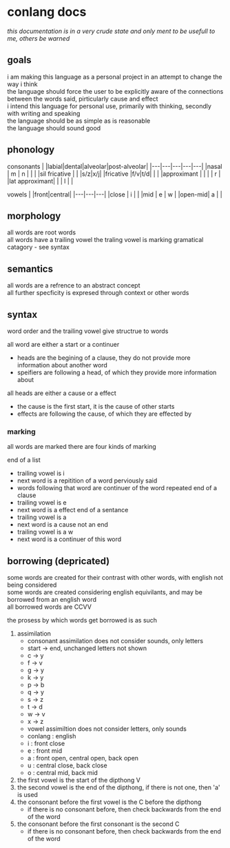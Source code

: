 
# conlang docs

*this documentation is in a very crude state and only ment to be usefull to me, others be warned*  

## goals

i am making this language as a personal project in an attempt to change the way i think  
the language should force the user to be explicitly aware of the connections between the words said, pirticularly cause and effect  
i intend this language for personal use, primarily with thinking, secondly with writing and speaking  
the language should be as simple as is reasonable  
the language should sound good  

## phonology

consonants
| |labial|dental|alveolar|post-alveolar|
|---|---|---|---|---|
|nasal          | m | n |   |   |
|sil fricative  |   |   |s/z|x/j|
|fricative      |f/v|t/d|   |   |
|approximant    |   |   |   | r |
|lat approximant|   |   | l |   |

vowels
| |front|central|
|---|---|---|
|close   | i |   |
|mid     | e | w |
|open-mid| a |   |

## morphology

all words are root words  
all words have a trailing vowel
the traling vowel is marking gramatical catagory - see syntax

## semantics

all words are a refrence to an abstract concept  
all further specficity is expresed through context or other words  

## syntax

word order and the trailing vowel give structrue to words  

all word are either a start or a continuer
- heads are the begining of a clause, they do not provide more information about another word
- speifiers are following a head, of which they provide more information about

all heads are either a cause or a effect
- the cause is the first start, it is the cause of other starts
- effects are following the cause, of which they are effected by

### marking  

all words are marked
there are four kinds of marking

end of a list
- trailing vowel is i
- next word is a repitition of a word perviously said
- words following that word are continuer of the word repeated
end of a clause
- trailing vowel is e
- next word is a effect
end of a sentance
- trailing vowel is a
- next word is a cause
not an end
- trailing vowel is a w
- next word is a continuer of this word

## borrowing (depricated)

some words are created for their contrast with other words, with english not being considered  
some words are created considering english equivilants, and may be borrowed from an english word  
all borrowed words are CCVV

the prosess by which words get borrowed is as such  

1. assimilation
    - consonant assimilation does not consider sounds, only letters
    - start -> end, unchanged letters not shown
    - c -> y
    - f -> v
    - g -> y
    - k -> y
    - p -> b
    - q -> y
    - s -> z
    - t -> d
    - w -> v
    - x -> z
    - vowel assimiltion does not consider letters, only sounds
    - conlang : english 
    - i : front close
    - e : front mid
    - a : front open, central open, back open
    - u : central close, back close
    - o : central mid, back mid
2. the first vowel is the start of the dipthong V
3. the second vowel is the end of the dipthong, if there is not one, then 'a' is used
3. the consonant before the first vowel is the C before the dipthong
    - if there is no consonant before, then check backwards from the end of the word
4. the consonant before the first consonant is the second C
    - if there is no consonant before, then check backwards from the end of the word
